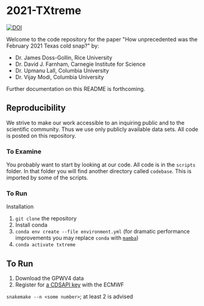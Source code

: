 # 2021-TXtreme

[![DOI](https://zenodo.org/badge/339750007.svg)](https://zenodo.org/badge/latestdoi/339750007)

Welcome to the code repository for the paper "How unprecedented was the February 2021 Texas cold snap?" by:

- Dr. James Doss-Gollin, Rice University
- Dr. David J. Farnham, Carnegie Institute for Science
- Dr. Upmanu Lall, Columbia University
- Dr. Vijay Modi, Columbia University

Further documentation on this README is forthcoming.

## Reproducibility

We strive to make our work accessible to an inquiring public and to the scientific community.
Thus we use only publicly available data sets.
All code is posted on this repository.

### To Examine

You probably want to start by looking at our code.
All code is in the `scripts` folder.
In that folder you will find another directory called `codebase`.
This is imported by some of the scripts.

### To Run

Installation

1. `git clone` the repository
1. Install conda
1. `conda env create --file environment.yml` (for dramatic performance improvements you may replace `conda` with [`mamba`](https://github.com/mamba-org/mamba))
1. `conda activate txtreme`

## To Run

1. Download the GPWV4 data
1. Register for [a CDSAPI key](https://cds.climate.copernicus.eu/api-how-to) with the ECMWF

`snakemake --n <some number>`; at least 2 is advised
